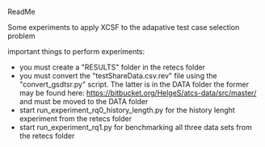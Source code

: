 ReadMe

Some experiments to apply XCSF to the adapative test case selection problem

important things to perform experiments:

- you must create a "RESULTS" folder in the retecs folder
- you must convert the "testShareData.csv.rev" file using the "convert_gsdtsr.py" script. The latter is in the DATA folder the former may be found here: https://bitbucket.org/HelgeS/atcs-data/src/master/ and must be moved to the DATA folder
- start run_experiment_rq0_history_length.py for the history lenght experiment from the retecs folder
- start run_experiment_rq1.py for benchmarking all three data sets from the retecs folder

